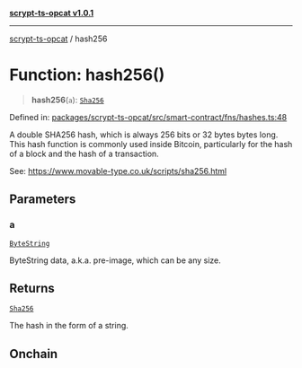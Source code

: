[**scrypt-ts-opcat v1.0.1**](../README.md)

***

[scrypt-ts-opcat](../README.md) / hash256

# Function: hash256()

> **hash256**(`a`): [`Sha256`](../type-aliases/Sha256.md)

Defined in: [packages/scrypt-ts-opcat/src/smart-contract/fns/hashes.ts:48](https://github.com/OPCAT-Labs/ts-tools/blob/2cea47af983eceafde930347ac310f78dee140a3/packages/scrypt-ts-opcat/src/smart-contract/fns/hashes.ts#L48)

A double SHA256 hash, which is always 256 bits or 32 bytes bytes long. This
hash function is commonly used inside Bitcoin, particularly for the hash of a
block and the hash of a transaction.

See:
https://www.movable-type.co.uk/scripts/sha256.html

## Parameters

### a

[`ByteString`](../type-aliases/ByteString.md)

ByteString data, a.k.a. pre-image, which can be any size.

## Returns

[`Sha256`](../type-aliases/Sha256.md)

The hash in the form of a string.

## Onchain

